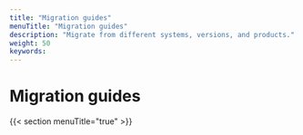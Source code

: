 ```yaml
---
title: "Migration guides"
menuTitle: "Migration guides"
description: "Migrate from different systems, versions, and products."
weight: 50
keywords:
---
```


# Migration guides

{{< section menuTitle="true" >}}